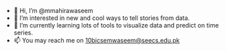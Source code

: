 - 👋 Hi, I’m @mmahirawaseem
- 👀 I’m interested in new and cool ways to tell stories from data.
- 🌱 I’m currently learning lots of tools to visualize data and predict on time series.
- 📫 You may reach me on 10bicsemwaseem@seecs.edu.pk


